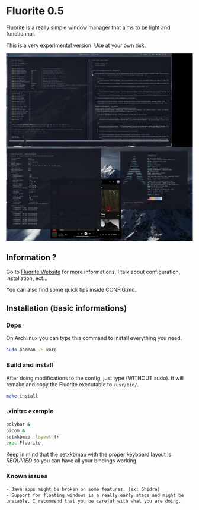 # Fluorite 0.5

Fluorite is a really simple window manager that aims to be light and functionnal.

This is a very experimental version. Use at your own risk.

<!-- ![FluoriteWM](https://fluorite.surge.sh/files/Fluorite.png) -->
![FluoriteWM](./Fluorite_Multimonitor.png)

## Information ?

Go to [Fluorite Website](https://fluorite.surge.sh) for more informations. I talk about configuration, installation, ect...

You can also find some quick tips inside CONFIG.md.

## Installation (basic informations)

### Deps

On Archlinux you can type this command to install everything you need.

``` sh
sudo pacman -S xorg
```

### Build and install

After doing modifications to the config, just type (WITHOUT sudo). It will remake and copy the Fluorite executable to `/usr/bin/`.

``` sh
make install
```

### .xinitrc example

``` sh
polybar &
picom &
setxkbmap -layout fr
exec Fluorite
```

Keep in mind that the setxkbmap with the proper keyboard layout is *REQUIRED* so you can have all your bindings working.

### Known issues

    - Java apps might be broken on some features. (ex: Ghidra)
    - Support for floating windows is a really early stage and might be unstable, I recommend that you be careful with what you are doing.
